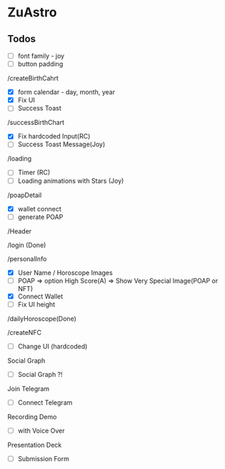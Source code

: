 # ZuAstro

## Todos

- [ ] font family - joy
- [ ] button padding

/createBirthCahrt

- [x] form calendar - day, month, year
- [x] Fix UI
- [ ] Success Toast

/successBirthChart

- [x] Fix hardcoded Input(RC)
- [ ] Success Toast Message(Joy)

/loading

- [ ] Timer (RC)
- [ ] Loading animations with Stars (Joy)

/poapDetail

- [x] wallet connect
- [ ] generate POAP

/Header

/login (Done)

/personalInfo

- [x] User Name / Horoscope Images
- [ ] POAP => option High Score(A) => Show Very Special Image(POAP or NFT)
- [x] Connect Wallet
- [ ] Fix UI height

/dailyHoroscope(Done)

/createNFC

- [ ] Change UI (hardcoded)

Social Graph

- [ ] Social Graph ?!

Join Telegram

- [ ] Connect Telegram

Recording Demo

- [ ] with Voice Over

Presentation Deck

- [ ] Submission Form
